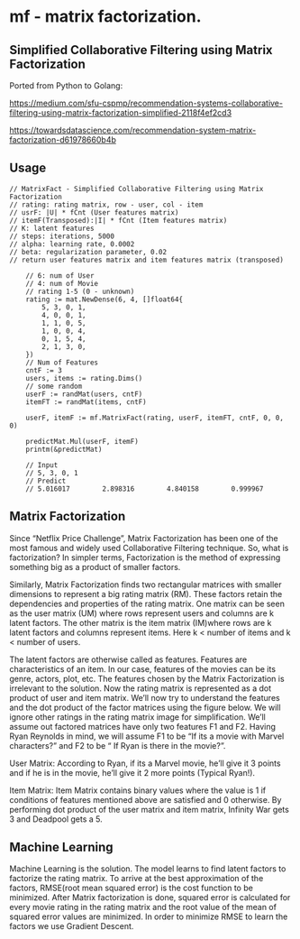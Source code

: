 # mf - matrix factorization. 

## Simplified Collaborative Filtering using Matrix Factorization

Ported from Python to Golang:

https://medium.com/sfu-cspmp/recommendation-systems-collaborative-filtering-using-matrix-factorization-simplified-2118f4ef2cd3

https://towardsdatascience.com/recommendation-system-matrix-factorization-d61978660b4b

## Usage

```
// MatrixFact - Simplified Collaborative Filtering using Matrix Factorization
// rating: rating matrix, row - user, col - item
// usrF: |U| * fCnt (User features matrix)
// itemF(Transposed):|I| * fCnt (Item features matrix)
// K: latent features
// steps: iterations, 5000
// alpha: learning rate, 0.0002
// beta: regularization parameter, 0.02
// return user features matrix and item features matrix (transposed)

	// 6: num of User
	// 4: num of Movie
	// rating 1-5 (0 - unknown)
	rating := mat.NewDense(6, 4, []float64{
		5, 3, 0, 1,
		4, 0, 0, 1,
		1, 1, 0, 5,
		1, 0, 0, 4,
		0, 1, 5, 4,
		2, 1, 3, 0,
	})
	// Num of Features
	cntF := 3
	users, items := rating.Dims()
	// some random
	userF := randMat(users, cntF)
	itemFT := randMat(items, cntF)

	userF, itemF := mf.MatrixFact(rating, userF, itemFT, cntF, 0, 0, 0)

	predictMat.Mul(userF, itemF)
	printm(&predictMat)

	// Input
	// 5, 3, 0, 1
	// Predict
	// 5.016017        2.898316        4.840158        0.999967
```

## Matrix Factorization

Since “Netflix Price Challenge”, Matrix Factorization has been one of the most famous and widely used Collaborative Filtering technique. So, what is factorization? In simpler terms, Factorization is the method of expressing something big as a product of smaller factors.


Similarly, Matrix Factorization finds two rectangular matrices with smaller dimensions to represent a big rating matrix (RM). These factors retain the dependencies and properties of the rating matrix. One matrix can be seen as the user matrix (UM) where rows represent users and columns are k latent factors. The other matrix is the item matrix (IM)where rows are k latent factors and columns represent items. Here k < number of items and k < number of users.


The latent factors are otherwise called as features. Features are characteristics of an item. In our case, features of the movies can be its genre, actors, plot, etc. The features chosen by the Matrix Factorization is irrelevant to the solution. Now the rating matrix is represented as a dot product of user and item matrix.
We’ll now try to understand the features and the dot product of the factor matrices using the figure below. We will ignore other ratings in the rating matrix image for simplification. We’ll assume out factored matrices have only two features F1 and F2. Having Ryan Reynolds in mind, we will assume F1 to be “If its a movie with Marvel characters?” and F2 to be “ If Ryan is there in the movie?”.


User Matrix: According to Ryan, if its a Marvel movie, he’ll give it 3 points and if he is in the movie, he’ll give it 2 more points (Typical Ryan!). 


Item Matrix: Item Matrix contains binary values where the value is 1 if conditions of features mentioned above are satisfied and 0 otherwise. By performing dot product of the user matrix and item matrix, Infinity War gets 3 and Deadpool gets a 5.

## Machine Learning

Machine Learning is the solution. The model learns to find latent factors to factorize the rating matrix. To arrive at the best approximation of the factors, RMSE(root mean squared error) is the cost function to be minimized. After Matrix factorization is done, squared error is calculated for every movie rating in the rating matrix and the root value of the mean of squared error values are minimized. In order to minimize RMSE to learn the factors we use Gradient Descent.